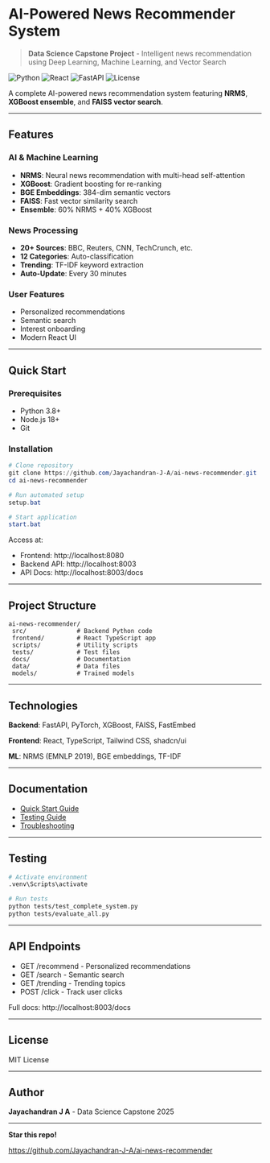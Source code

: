 ﻿#  AI-Powered News Recommender System

> **Data Science Capstone Project** - Intelligent news recommendation using Deep Learning, Machine Learning, and Vector Search

![Python](https://img.shields.io/badge/Python-3.8+-blue.svg)
![React](https://img.shields.io/badge/React-18+-61DAFB.svg)
![FastAPI](https://img.shields.io/badge/FastAPI-0.115+-009688.svg)
![License](https://img.shields.io/badge/License-MIT-green.svg)

A complete AI-powered news recommendation system featuring **NRMS**, **XGBoost ensemble**, and **FAISS vector search**.

---

##  Features

###  AI & Machine Learning
- **NRMS**: Neural news recommendation with multi-head self-attention
- **XGBoost**: Gradient boosting for re-ranking
- **BGE Embeddings**: 384-dim semantic vectors
- **FAISS**: Fast vector similarity search
- **Ensemble**: 60% NRMS + 40% XGBoost

###  News Processing
- **20+ Sources**: BBC, Reuters, CNN, TechCrunch, etc.
- **12 Categories**: Auto-classification
- **Trending**: TF-IDF keyword extraction
- **Auto-Update**: Every 30 minutes

###  User Features
- Personalized recommendations
- Semantic search
- Interest onboarding
- Modern React UI

---

##  Quick Start

### Prerequisites
- Python 3.8+
- Node.js 18+
- Git

### Installation

```powershell
# Clone repository
git clone https://github.com/Jayachandran-J-A/ai-news-recommender.git
cd ai-news-recommender

# Run automated setup
setup.bat

# Start application
start.bat
```

Access at:
- Frontend: http://localhost:8080
- Backend API: http://localhost:8003
- API Docs: http://localhost:8003/docs

---

##  Project Structure

```
ai-news-recommender/
 src/              # Backend Python code
 frontend/         # React TypeScript app
 scripts/          # Utility scripts
 tests/            # Test files
 docs/             # Documentation
 data/             # Data files
 models/           # Trained models
```

---

##  Technologies

**Backend**: FastAPI, PyTorch, XGBoost, FAISS, FastEmbed

**Frontend**: React, TypeScript, Tailwind CSS, shadcn/ui

**ML**: NRMS (EMNLP 2019), BGE embeddings, TF-IDF

---

##  Documentation

- [Quick Start Guide](docs/QUICK_START.md)
- [Testing Guide](docs/TESTING_GUIDE.md)
- [Troubleshooting](docs/TROUBLESHOOTING.md)

---

##  Testing

```bash
# Activate environment
.venv\Scripts\activate

# Run tests
python tests/test_complete_system.py
python tests/evaluate_all.py
```

---

##  API Endpoints

- GET /recommend - Personalized recommendations
- GET /search - Semantic search
- GET /trending - Trending topics
- POST /click - Track user clicks

Full docs: http://localhost:8003/docs

---

##  License

MIT License

---

##  Author

**Jayachandran J A** - Data Science Capstone 2025

---

 **Star this repo!**

 https://github.com/Jayachandran-J-A/ai-news-recommender
